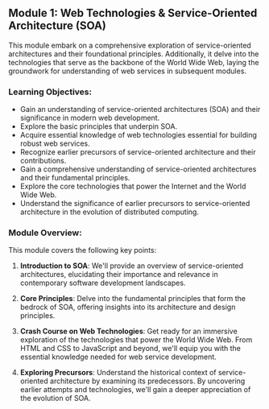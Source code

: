 ## Module 1: Web Technologies & Service-Oriented Architecture (SOA)

This module embark on a comprehensive exploration of service-oriented architectures and their foundational principles. Additionally, it delve into the technologies that serve as the backbone of the World Wide Web, laying the groundwork for understanding of web services in subsequent modules.

### Learning Objectives:

- Gain an understanding of service-oriented architectures (SOA) and their significance in modern web development.
- Explore the basic principles that underpin SOA.
- Acquire essential knowledge of web technologies essential for building robust web services.
- Recognize earlier precursors of service-oriented architecture and their contributions.
- Gain a comprehensive understanding of service-oriented architectures and their fundamental principles.
- Explore the core technologies that power the Internet and the World Wide Web.
- Understand the significance of earlier precursors to service-oriented architecture in the evolution of distributed computing.

### Module Overview:

This module covers the following key points:

1. **Introduction to SOA**: We'll provide an overview of service-oriented architectures, elucidating their importance and relevance in contemporary software development landscapes.

2. **Core Principles**: Delve into the fundamental principles that form the bedrock of SOA, offering insights into its architecture and design principles.

3. **Crash Course on Web Technologies**: Get ready for an immersive exploration of the technologies that power the World Wide Web. From HTML and CSS to JavaScript and beyond, we'll equip you with the essential knowledge needed for web service development.

4. **Exploring Precursors**: Understand the historical context of service-oriented architecture by examining its predecessors. By uncovering earlier attempts and technologies, we'll gain a deeper appreciation of the evolution of SOA.
